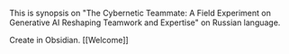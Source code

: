 This is synopsis on  "The Cybernetic Teammate: A Field Experiment on Generative AI Reshaping Teamwork and Expertise" on Russian language.

Create in Obsidian. 
 [[Welcome]]
 